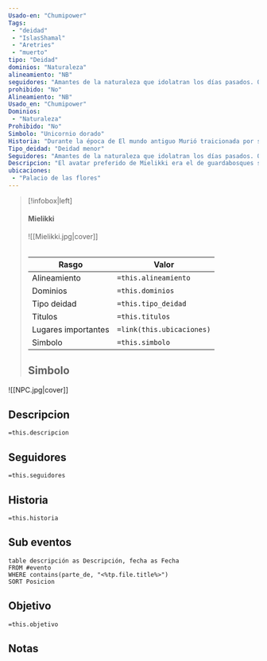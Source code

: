 ```yaml
---
Usado-en: "Chumipower"
Tags:
 - "deidad"
 - "IslasShamal"
 - "Aretries"
 - "muerto"
tipo: "Deidad"
dominios: "Naturaleza"
alineamiento: "NB"
seguidores: "Amantes de la naturaleza que idolatran los días pasados. Quedan pocos."
prohibido: "No"
Alineamiento: "NB"
Usado_en: "Chumipower"
Dominios:
 - "Naturaleza"
Prohibido: "No"
Simbolo: "Unicornio dorado"
Historia: "Durante la época de El mundo antiguo Murió traicionada por su mayor campeón Hazduul después de que este se enfrentara a el."
Tipo_deidad: "Deidad menor"
Seguidores: "Amantes de la naturaleza que idolatran los días pasados. Quedan pocos"
Descripcion: "El avatar preferido de Mielikki era el de guardabosques suprema, en el que aparecía como una mujer alta de complexión robusta y torneada y de gracia ágil. Se movía con el resorte de un ciervo que salta y la facilidad de una pantera que merodea."
ubicaciones:
 - "Palacio de las flores"
---
```

> [!infobox|left]
>  #### Mielikki
> ![[Mielikki.jpg|cover]]
> ######   
> |Rasgo | Valor |
> | --- | --- |
> | Alineamiento | `=this.alineamiento`|
> | Dominios | `=this.dominios` |
> | Tipo deidad | `=this.tipo_deidad` |
> | Titulos | `=this.titulos` |
>  | Lugares  importantes| `=link(this.ubicaciones)` |
> |Simbolo| `=this.simbolo`|
>  ## Simbolo
![[NPC.jpg|cover]]

## Descripcion
  `=this.descripcion`

## Seguidores
  `=this.seguidores`
  
## Historia
  `=this.historia`
## Sub eventos
```dataview
table descripción as Descripción, fecha as Fecha
FROM #evento
WHERE contains(parte_de, "<%tp.file.title%>")
SORT Posicion
```
## Objetivo
   `=this.objetivo`

## Notas
